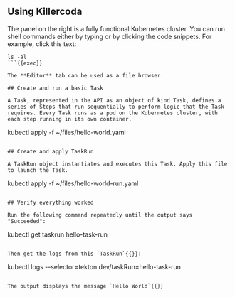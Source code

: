 ## Using Killercoda
The panel on the right is a fully functional Kubernetes cluster. You can run shell commands either by typing or by clicking the code snippets. For example, click this text:

```
ls -al
```{{exec}}

The **Editor** tab can be used as a file browser.

## Create and run a basic Task

A Task, represented in the API as an object of kind Task, defines a series of Steps that run sequentially to perform logic that the Task requires. Every Task runs as a pod on the Kubernetes cluster, with each step running in its own container.

```
kubectl apply -f ~/files/hello-world.yaml
```{{exec}}

## Create and apply TaskRun

A TaskRun object instantiates and executes this Task. Apply this file to launch the Task.
```
kubectl apply -f ~/files/hello-world-run.yaml
```{{exec}}

## Verify everything worked

Run the following command repeatedly until the output says "Succeeded":

```
kubectl get taskrun hello-task-run
```{{exec}}

Then get the logs from this `TaskRun`{{}}:

```
kubectl logs --selector=tekton.dev/taskRun=hello-task-run
```{{exec}}

The output displays the message `Hello World`{{}}